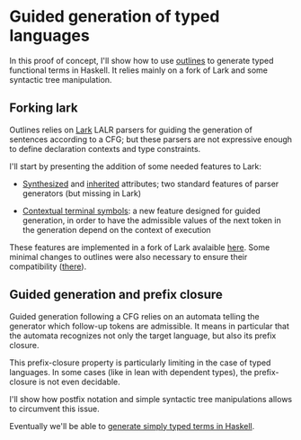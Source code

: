 # Guided generation of typed languages

In this proof of concept, I'll show how to use [outlines](https://dottxt-ai.github.io/outlines/) to generate 
typed functional terms in Haskell. It relies mainly on a fork of Lark and some syntactic tree manipulation.

## Forking lark

Outlines relies on [Lark](https://lark-parser.readthedocs.io/en/stable/) LALR parsers for guiding the
generation of sentences according to a CFG; but these parsers are not expressive enough to define
 declaration contexts and type constraints.

I'll start by presenting the addition of some needed features to Lark:

* [Synthesized](synthesized) and [inherited](inherited) attributes; two standard features of parser generators
(but missing in Lark)

* [Contextual terminal symbols](contextual): a new feature designed for guided generation, in order
to have the admissible values of the next token in the generation depend on the context of execution

These features are implemented in a fork of Lark avalaible [here](https://github.com/educhesne/lark/tree/attributed_lark).
Some minimal changes to outlines were also necessary to ensure their compatibility
([there](https://github.com/educhesne/outlines/tree/attributed_lark_compatibility)).


## Guided generation and prefix closure

Guided generation following a CFG relies on an automata telling the generator which follow-up tokens are admissible. It 
means in particular that the automata recognizes not only the target language, but also its prefix closure. 

This prefix-closure property is particularly limiting in the case of typed languages. In some cases (like in lean 
with dependent types), the prefix-closure is not even decidable.

I'll show how postfix notation and simple syntactic tree manipulations allows to circumvent this issue.

Eventually we'll be able to [generate simply typed terms in Haskell](haskell).

